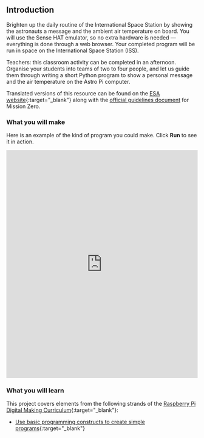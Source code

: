 ## Introduction

Brighten up the daily routine of the International Space Station by showing the astronauts a message and the ambient air temperature on board. You will use the Sense HAT emulator, so no extra hardware is needed — everything is done through a web browser. Your completed program will be run in space on the International Space Station (ISS).

Teachers: this classroom activity can be completed in an afternoon. Organise your students into teams of two to four people, and let us guide them through writing a short Python program to show a personal message and the air temperature on the Astro Pi computer.

Translated versions of this resource can be found on the [ESA website](http://www.esa.int/Education){:target="_blank"} along with the [official guidelines document]() for Mission Zero.

### What you will make

Here is an example of the kind of program you could make. Click **Run** to see it in action.

<iframe src="https://trinket.io/embed/python/069f6138f7?outputOnly=true&start=result" width="100%" height="600" frameborder="0" marginwidth="0" marginheight="0" allowfullscreen></iframe>

### What you will learn

This project covers elements from the following strands of the [Raspberry Pi Digital Making Curriculum](http://rpf.io/curriculum){:target="_blank"}:

+ [Use basic programming constructs to create simple programs](https://curriculum.raspberrypi.org/programming/creator/){:target="_blank"}
